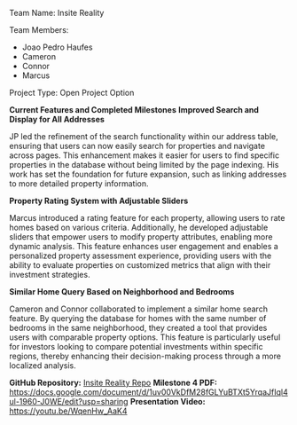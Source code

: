Team Name: Insite Reality

Team Members:

- Joao Pedro Haufes
- Cameron
- Connor
- Marcus

Project Type: Open Project Option

**Current Features and Completed Milestones**
**Improved Search and Display for All Addresses**

JP led the refinement of the search functionality within our address table, ensuring that users can now easily search for properties and navigate across pages. This enhancement makes it easier for users to find specific properties in the database without being limited by the page indexing. His work has set the foundation for future expansion, such as linking addresses to more detailed property information.

**Property Rating System with Adjustable Sliders**

Marcus introduced a rating feature for each property, allowing users to rate homes based on various criteria. Additionally, he developed adjustable sliders that empower users to modify property attributes, enabling more dynamic analysis. This feature enhances user engagement and enables a personalized property assessment experience, providing users with the ability to evaluate properties on customized metrics that align with their investment strategies.

**Similar Home Query Based on Neighborhood and Bedrooms**

Cameron and Connor collaborated to implement a similar home search feature. By querying the database for homes with the same number of bedrooms in the same neighborhood, they created a tool that provides users with comparable property options. This feature is particularly useful for investors looking to compare potential investments within specific regions, thereby enhancing their decision-making process through a more localized analysis.


**GitHub Repository:** [Insite Reality Repo](https://github.com/cameronmorganDuke/CS316-Project)
**Milestone 4 PDF:** https://docs.google.com/document/d/1uv00VkDfM28fGLYuBTXt5YrqaJfIql4ul-1960-J0WE/edit?usp=sharing
**Presentation Video:** https://youtu.be/WqenHw_AaK4 


